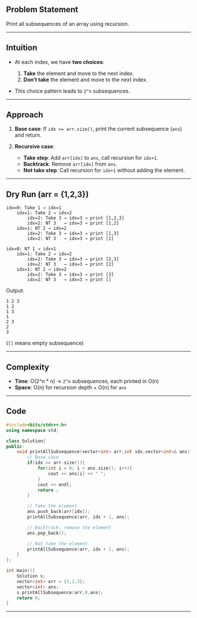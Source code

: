 ## **Problem Statement**

Print all subsequences of an array using recursion.

---

## **Intuition**

* At each index, we have **two choices**:

  1. **Take** the element and move to the next index.
  2. **Don’t take** the element and move to the next index.
* This choice pattern leads to `2^n` subsequences.

---

## **Approach**

1. **Base case**: If `idx >= arr.size()`, print the current subsequence (`ans`) and return.
2. **Recursive case**:

   * **Take step**: Add `arr[idx]` to `ans`, call recursion for `idx+1`.
   * **Backtrack**: Remove `arr[idx]` from `ans`.
   * **Not take step**: Call recursion for `idx+1` without adding the element.

---

## **Dry Run** (arr = {1,2,3})

```
idx=0: Take 1 → idx=1
    idx=1: Take 2 → idx=2
        idx=2: Take 3 → idx=3 → print [1,2,3]
        idx=2: NT 3   → idx=3 → print [1,2]
    idx=1: NT 2 → idx=2
        idx=2: Take 3 → idx=3 → print [1,3]
        idx=2: NT 3   → idx=3 → print [1]

idx=0: NT 1 → idx=1
    idx=1: Take 2 → idx=2
        idx=2: Take 3 → idx=3 → print [2,3]
        idx=2: NT 3   → idx=3 → print [2]
    idx=1: NT 2 → idx=2
        idx=2: Take 3 → idx=3 → print [3]
        idx=2: NT 3   → idx=3 → print []
```

Output:

```
1 2 3
1 2
1 3
1
2 3
2
3

```

(`[]` means empty subsequence)

---

## **Complexity**

* **Time**: O(2^n \* n) → `2^n` subsequences, each printed in O(n)
* **Space**: O(n) for recursion depth + O(n) for `ans`

---

## **Code**

```cpp
#include<bits/stdc++.h>
using namespace std;

class Solution{
public:
    void printAllSubsequence(vector<int> arr,int idx,vector<int>& ans){
        // Base case
        if(idx >= arr.size()){
            for(int i = 0; i < ans.size(); i++){
                cout << ans[i] << " ";
            }
            cout << endl;
            return ;
        }

        // Take the element
        ans.push_back(arr[idx]);
        printAllSubsequence(arr, idx + 1, ans);

        // Backtrack: remove the element
        ans.pop_back();

        // Not take the element
        printAllSubsequence(arr, idx + 1, ans);
    }
};

int main(){
    Solution s;
    vector<int> arr = {1,2,3};
    vector<int> ans;
    s.printAllSubsequence(arr,0,ans);
    return 0;
}
```

---

